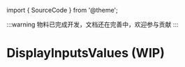 import { SourceCode } from '@theme';

:::warning
物料已完成开发，文档还在完善中，欢迎参与贡献
:::

# DisplayInputsValues (WIP)

<SourceCode href="https://github.com/bytedance/flowgram.ai/tree/main/packages/materials/form-materials/src/components/display-inputs-values" />
